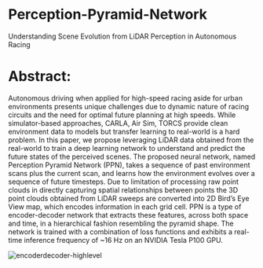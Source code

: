 # Perception-Pyramid-Network
Understanding Scene Evolution from LiDAR Perception in Autonomous Racing
# Abstract:
Autonomous driving when applied for high-speed racing aside for urban environments presents unique challenges due to dynamic nature of racing circuits and the need for optimal future planning at high speeds. While simulator-based approaches, CARLA, Air Sim, TORCS provide clean environment data to models but transfer learning to real-world is a hard problem. In this paper, we propose leveraging LiDAR data obtained from the real-world to train a deep learning network to understand and predict the future states of the perceived scenes. The proposed neural network, named Perception Pyramid Network (PPN), takes a sequence of past environment scans plus the current scan, and learns how the environment evolves over a sequence of future timesteps. Due to limitation of processing raw point clouds in directly capturing spatial relationships between points the 3D point clouds obtained from LiDAR sweeps are converted into 2D Bird’s Eye View map, which encodes information in each grid cell. PPN is a type of encoder-decoder network that extracts these features, across both space and time, in a hierarchical fashion resembling the pyramid shape. The network is trained with a combination of loss functions and exhibits a real-time inference frequency of ~16 Hz on an NVIDIA Tesla P100 GPU. 

![encoderdecoder-highlevel](https://github.com/suwesh/Perception-Pyramid-Network/assets/83471963/ad95179f-80e5-4cf6-8ce9-58665a08dc53)
